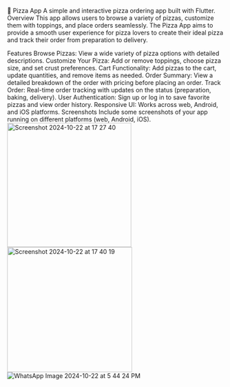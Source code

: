 🍕 Pizza App
A simple and interactive pizza ordering app built with Flutter.
Overview
This app allows users to browse a variety of pizzas, customize them with toppings, and place orders seamlessly. The Pizza App aims to provide a smooth user experience for pizza lovers to create their ideal pizza and track their order from preparation to delivery.

Features
Browse Pizzas: View a wide variety of pizza options with detailed descriptions.
Customize Your Pizza: Add or remove toppings, choose pizza size, and set crust preferences.
Cart Functionality: Add pizzas to the cart, update quantities, and remove items as needed.
Order Summary: View a detailed breakdown of the order with pricing before placing an order.
Track Order: Real-time order tracking with updates on the status (preparation, baking, delivery).
User Authentication: Sign up or log in to save favorite pizzas and view order history.
Responsive UI: Works across web, Android, and iOS platforms.
Screenshots
Include some screenshots of your app running on different platforms (web, Android, iOS).
<img width="288" alt="Screenshot 2024-10-22 at 17 27 40" src="https://github.com/user-attachments/assets/458a7c09-085e-4fe4-af38-cbc11898114e">
<img width="290" alt="Screenshot 2024-10-22 at 17 40 19" src="https://github.com/user-attachments/assets/7399d7ef-2bbf-4fad-88d3-679d5c5045eb">
![WhatsApp Image 2024-10-22 at 5 44 24 PM](https://github.com/user-attachments/assets/19d406ab-b764-4d2c-b05e-75b50d7062f3)
